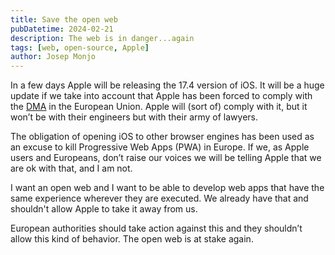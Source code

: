 ```yaml
---
title: Save the open web
pubDatetime: 2024-02-21
description: The web is in danger...again
tags: [web, open-source, Apple]
author: Josep Monjo
---
```


In a few days Apple will be releasing the 17.4 version of iOS. It will be a huge update if we take into account that Apple has been forced to comply with the [DMA](https://digital-markets-act.ec.europa.eu/index_en) in the European Union. Apple will (sort of) comply with it, but it won’t be with their engineers but with their army of lawyers.

The obligation of opening iOS to other browser engines has been used as an excuse to kill Progressive Web Apps (PWA) in Europe. If we, as Apple users and Europeans, don’t raise our voices we will be telling Apple that we are ok with that, and I am not.

I want an open web and I want to be able to develop web apps that have the same experience wherever they are executed. We already have that and shouldn't allow Apple to take it away from us.

European authorities should take action against this and they shouldn’t allow this kind of behavior. The open web is at stake again.
